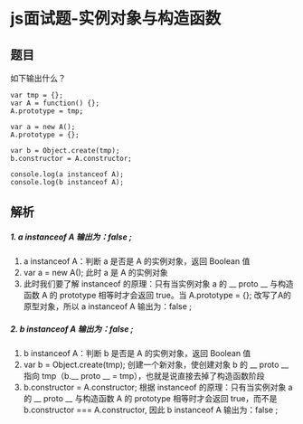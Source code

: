 # js面试题-实例对象与构造函数
## 题目
如下输出什么？

```
var tmp = {};
var A = function() {};
A.prototype = tmp;

var a = new A();
A.prototype = {};

var b = Object.create(tmp);
b.constructor = A.constructor;

console.log(a instanceof A);
console.log(b instanceof A);
```

## 解析
##### 1. a instanceof A 输出为：false ;
1. a instanceof A：判断 a 是否是 A 的实例对象，返回 Boolean 值
2. var a = new A(); 此时 a 是 A 的实例对象
3. 此时我们要了解 instanceof 的原理：只有当实例对象 a 的 __ proto __ 与构造函数 A 的 prototype 相等时才会返回 true。当 A.prototype = {}; 改写了A的原型对象，所以 a instanceof A 输出为：false ;

##### 2. b instanceof A 输出为：false ;
1. b instanceof A：判断 b 是否是 A 的实例对象，返回 Boolean 值
2. var b = Object.create(tmp); 创建一个新对象，使创建对象 b 的 __ proto __ 指向 tmp（b.__ proto __ = tmp），也就是说直接去掉了构造函数阶段
3. b.constructor = A.constructor; 根据 instanceof 的原理：只有当实例对象 a 的 __ proto __ 与构造函数 A 的 prototype 相等时才会返回 true，而不是 b.constructor === A.constructor, 因此 b instanceof A 输出为：false ;